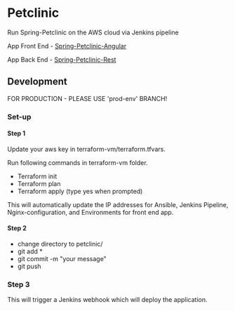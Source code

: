 # Petclinic

Run Spring-Petclinic on the AWS cloud via Jenkins pipeline

App Front End - [Spring-Petclinic-Angular](https://github.com/spring-petclinic/spring-petclinic-angular)

App Back End - [Spring-Petclinic-Rest](https://github.com/spring-petclinic/spring-petclinic-rest)

## Development

FOR PRODUCTION - PLEASE USE 'prod-env' BRANCH!

### Set-up

#### Step 1

Update your aws key in terraform-vm/terraform.tfvars.

Run following commands in terraform-vm folder.

- Terraform init
- Terraform plan
- Terraform apply (type yes when prompted)

This will automatically update the IP addresses for Ansible, Jenkins Pipeline, Nginx-configuration, and Environments for front end app.

#### Step 2

- change directory to petclinic/
- git add *
- git commit -m "your message"
- git push

### Step 3

This will trigger a Jenkins webhook which will deploy the application.
